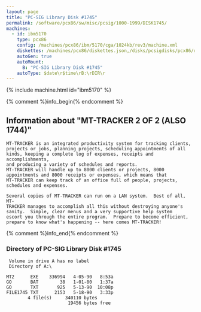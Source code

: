 ```yaml
---
layout: page
title: "PC-SIG Library Disk #1745"
permalink: /software/pcx86/sw/misc/pcsig/1000-1999/DISK1745/
machines:
  - id: ibm5170
    type: pcx86
    config: /machines/pcx86/ibm/5170/cga/1024kb/rev3/machine.xml
    diskettes: /machines/pcx86/diskettes.json,/disks/pcsigdisks/pcx86/diskettes.json
    autoGen: true
    autoMount:
      B: "PC-SIG Library Disk #1745"
    autoType: $date\r$time\rB:\rDIR\r
---
```


{% include machine.html id="ibm5170" %}

{% comment %}info_begin{% endcomment %}

## Information about "MT-TRACKER  2 OF 2 (ALSO 1744)"

    MT-TRACKER is an integrated productivity system for tracking clients,
    projects or jobs, planning projects, scheduling appointments of all
    kinds, keeping a complete log of expenses, receipts and accomplishments,
    and producing a variety of schedules and reports.
    MT-TRACKER will handle up to 8000 clients or projects, 8000
    appointments and 8000 receipts or expenses, which means that
    MT-TRACKER can keep track of an office full of people, projects,
    schedules and expenses.
    
    Several copies of MT-TRACKER can run on a LAN system.  Best of all, MT-
    TRACKER manages to accomplish all this without destroying anyone's
    sanity.  Simple, clear menus and a very supportive help system
    escort you through the entire program.  Prepare to become efficient,
    prepare to know what's happening -- here comes MT-TRACKER!
{% comment %}info_end{% endcomment %}


### Directory of PC-SIG Library Disk #1745

     Volume in drive A has no label
     Directory of A:\

    MT2      EXE    336994   4-05-90   8:53a
    GO       BAT        38   1-01-80   1:37a
    GO       TXT       925   5-13-90  10:08p
    FILE1745 TXT      2153   5-18-90   3:33p
            4 file(s)     340110 bytes
                           19456 bytes free
